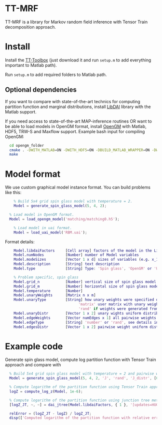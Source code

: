 TT-MRF
======

TT-MRF is a library for Markov random field inference with Tensor Train decomposition approach.

Install
=======

Install the [TT-Toolbox](https://github.com/oseledets/TT-Toolbox) (just download it and run `setup.m` to add everything important to Matlab path).

Run `setup.m` to add required folders to Matlab path.

Optional dependencies
---------------------

If you want to compare with state-of-the-art technics for computing partition function and marginal distributions, install [LibDAI](http://staff.science.uva.nl/~jmooij1/libDAI/) library with the Matlab support.

If you need access to state-of-the-art MAP-inference routines OR want to be able to load models in OpenGM format, install [OpenGM](hci.iwr.uni-heidelberg.de/opengm2/) with Matlab, HDF5, TRW-S and Maxflow support. Example bash input for compiling OpenGM:
``` bash
  cd opengm_folder
  cmake . -DWITH_MATLAB=ON -DWITH_HDF5=ON -DBUILD_MATLAB_WRAPPER=ON -DWITH_TRWS=ON -DWITH_MAXFLOW=ON
  make
```


Model format
==============

We use custom graphical model instance format. You can build problems like this:
``` Matlab
	% Build 5x4 grid spin glass model with temperature = 2.
	Model = generate_spin_glass_model(5, 4, 2);

  % Load model in OpenGM format.
  Model = load_opengm_model('matching/matching0.h5');

	% Load model in uai format.
	Model = load_uai_model('RBM.uai');
```

Format details:
``` Matlab
	Model.libdaiFactors     [Cell array] factors of the model in the LibDAI format
	Model.numNodes          [Number] number of Model variables
	Model.modeSizes         [Vector 1 x d] sizes of variables (e.g. x_1 is from {1, ..., modeSizes(1)})
	Model.description       [String] text description
	Model.type              [String] Type: 'Spin glass', 'OpenGM' or 'UAI'

	% Problem specific, spin glass
	Model.grid_n            [Number] vertical size of spin glass model grid
	Model.grid_m            [Number] horizontal size of spin glass model grid
	Model.temperature       [Number]
	Model.unaryWeights      [Matrix n x m]
	Model.unaryType         [String] how unary weights were specified during construction: 'number' if all unary weights equals to one number;
                                  'matrix' user matrix with unary weights was specified;
                                  'rand' if weights were generated from uniform distribution
	Model.unaryDistr        [Vector 1 x 2] unary wights uniform distribution support (e.g. [-1, 1] means that weights are from U(-1, 1))
	Model.edgeWeights       [Vector numEdges x 1] all pairwise weights
	Model.edgeType          [String] 'number' or 'rand', see details in unryType description
	Model.edgesDistr        [Vector 1 x 2] pairwise weight uniform distribution support
```


Example code
==============
Generate spin glass model, compute log partition function with Tensor Train approach and compare with 
``` Matlab
  % Build 5x4 grid spin glass model with temperature = 2 and pairwise weights generated from uniform distribution on [0, 1].
  Model = generate_spin_glass_model(5, 4, 2, 'J', 'rand', 'J_distr', [0, 1]);

  % Compute logarithm of the partition function using Tensor Train approach with rounding precision equals 1e-6.
  logZ = compute_log_z(Model, 1e-6);

  % Compute logarithm of the partition function using junction tree method from the libDAI library.
  [logZ_JT, ~, ~] = dai_jtree(Model.libdaiFactors, { 1 }, '[updates=HUGIN]');

  relError = (logZ_JT - logZ) / logZ_JT;
  disp(['Computed logarithm of the partition function with relative error ', num2str(relError)])
```





